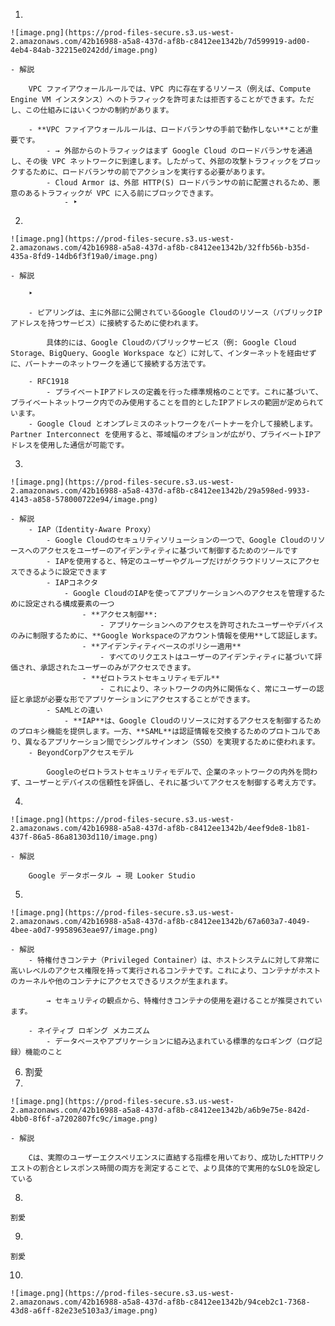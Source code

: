1. 
    
    ![image.png](https://prod-files-secure.s3.us-west-2.amazonaws.com/42b16988-a5a8-437d-af8b-c8412ee1342b/7d599919-ad00-4eb4-84ab-32215e0242dd/image.png)
    
    - 解説
        
        VPC ファイアウォールルールでは、VPC 内に存在するリソース（例えば、Compute Engine VM インスタンス）へのトラフィックを許可または拒否することができます。ただし、この仕組みにはいくつかの制約があります。
        
        - **VPC ファイアウォールルールは、ロードバランサの手前で動作しない**ことが重要です。
            - → 外部からのトラフィックはまず Google Cloud のロードバランサを通過し、その後 VPC ネットワークに到達します。したがって、外部の攻撃トラフィックをブロックするために、ロードバランサの前でアクションを実行する必要があります。
            - Cloud Armor は、外部 HTTP(S) ロードバランサの前に配置されるため、悪意のあるトラフィックが VPC に入る前にブロックできます。
                - ‣
2. 
    
    ![image.png](https://prod-files-secure.s3.us-west-2.amazonaws.com/42b16988-a5a8-437d-af8b-c8412ee1342b/32ffb56b-b35d-435a-8fd9-14db6f3f19a0/image.png)
    
    - 解説
        
        ‣ 
        
        - ピアリングは、主に外部に公開されているGoogle Cloudのリソース（パブリックIPアドレスを持つサービス）に接続するために使われます。
            
            具体的には、Google Cloudのパブリックサービス（例: Google Cloud Storage、BigQuery、Google Workspace など）に対して、インターネットを経由せずに、パートナーのネットワークを通じて接続する方法です。
            
        - RFC1918
            - プライベートIPアドレスの定義を行った標準規格のことです。これに基づいて、プライベートネットワーク内でのみ使用することを目的としたIPアドレスの範囲が定められています。
        - Google Cloud とオンプレミスのネットワークをパートナーを介して接続します。Partner Interconnect を使用すると、帯域幅のオプションが広がり、プライベートIPアドレスを使用した通信が可能です。
3. 
    
    ![image.png](https://prod-files-secure.s3.us-west-2.amazonaws.com/42b16988-a5a8-437d-af8b-c8412ee1342b/29a598ed-9933-4143-a858-578000722e94/image.png)
    
    - 解説
        - IAP（Identity-Aware Proxy）
            - Google Cloudのセキュリティソリューションの一つで、Google Cloudのリソースへのアクセスをユーザーのアイデンティティに基づいて制御するためのツールです
            - IAPを使用すると、特定のユーザーやグループだけがクラウドリソースにアクセスできるように設定できます
            - IAPコネクタ
                - Google CloudのIAPを使ってアプリケーションへのアクセスを管理するために設定される構成要素の一つ
                    - **アクセス制御**:
                        - アプリケーションへのアクセスを許可されたユーザーやデバイスのみに制限するために、**Google Workspaceのアカウント情報を使用**して認証します。
                    - **アイデンティティベースのポリシー適用**
                        - すべてのリクエストはユーザーのアイデンティティに基づいて評価され、承認されたユーザーのみがアクセスできます。
                    - **ゼロトラストセキュリティモデル**
                        - これにより、ネットワークの内外に関係なく、常にユーザーの認証と承認が必要な形でアプリケーションにアクセスすることができます。
            - SAMLとの違い
                - **IAP**は、Google Cloudのリソースに対するアクセスを制御するためのプロキシ機能を提供します。一方、**SAML**は認証情報を交換するためのプロトコルであり、異なるアプリケーション間でシングルサインオン（SSO）を実現するために使われます。
        - BeyondCorpアクセスモデル
            
            Googleのゼロトラストセキュリティモデルで、企業のネットワークの内外を問わず、ユーザーとデバイスの信頼性を評価し、それに基づいてアクセスを制御する考え方です。
            
        
4. 
    
    ![image.png](https://prod-files-secure.s3.us-west-2.amazonaws.com/42b16988-a5a8-437d-af8b-c8412ee1342b/4eef9de8-1b81-437f-86a5-86a81303d110/image.png)
    
    - 解説
        
        Google データポータル → 現 Looker Studio
        
5. 
    
    ![image.png](https://prod-files-secure.s3.us-west-2.amazonaws.com/42b16988-a5a8-437d-af8b-c8412ee1342b/67a603a7-4049-4bee-a0d7-9958963eae97/image.png)
    
    - 解説
        - 特権付きコンテナ（Privileged Container）は、ホストシステムに対して非常に高いレベルのアクセス権限を持って実行されるコンテナです。これにより、コンテナがホストのカーネルや他のコンテナにアクセスできるリスクが生まれます。
            
            → セキュリティの観点から、特権付きコンテナの使用を避けることが推奨されています。
            
        - ネイティブ ロギング メカニズム
            - データベースやアプリケーションに組み込まれている標準的なロギング（ログ記録）機能のこと
6. 割愛
7. 
    
    ![image.png](https://prod-files-secure.s3.us-west-2.amazonaws.com/42b16988-a5a8-437d-af8b-c8412ee1342b/a6b9e75e-842d-4bb0-8f6f-a7202807fc9c/image.png)
    
    - 解説
        
        Cは、実際のユーザーエクスペリエンスに直結する指標を用いており、成功したHTTPリクエストの割合とレスポンス時間の両方を測定することで、より具体的で実用的なSLOを設定している
        
8. 
    
    割愛
    
9. 
    
    割愛
    
10. 
    
    ![image.png](https://prod-files-secure.s3.us-west-2.amazonaws.com/42b16988-a5a8-437d-af8b-c8412ee1342b/94ceb2c1-7368-43d8-a6ff-82e23e5103a3/image.png)